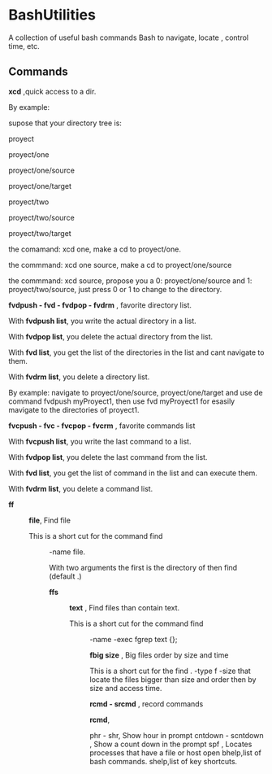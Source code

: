 # BashUtilities
A collection of useful bash commands Bash  to navigate, locate , control time, etc.

## Commands
**xcd** ,quick access to a dir.

  By example:
  
  supose that your directory tree is:
  
  proyect
  
  proyect/one
  
  proyect/one/source
  
  proyect/one/target
  
  proyect/two
  
  proyect/two/source
  
  proyect/two/target
  

  the comamand: xcd one, make a cd to proyect/one.
  
  the commmand: xcd one source, make a cd to proyect/one/source
  
  the commmand: xcd source, propose you a 0: proyect/one/source and 1: proyect/two/source, just press 0 or 1 to change to the directory.

**fvdpush - fvd - fvdpop - fvdrm** , favorite directory list.

  With **fvdpush list**, you write the actual directory in a list.
  
  With **fvdpop list**, you delete the actual directory from the list.
  
  With **fvd list**, you get the list of the directories in the list and cant navigate to them.
  
  With **fvdrm list**, you delete a directory list.

  By example: navigate to proyect/one/source, proyect/one/target and use de command fvdpush myProyect1, then use fvd myProyect1 for esasily mavigate to the directories of proyect1.
  
**fvcpush - fvc - fvcpop - fvcrm** , favorite commands list

  With **fvcpush list**, you write the last command to a list.

  With **fvdpop list**, you delete the last command from  the list.

  With **fvd list**, you get the list of command in the list and can execute them.

  With **fvdrm list**, you delete a command list.

**ff <dir> file**, Find file

  This is a short cut for the command find <dir> -name file. 

  With two arguments the first is the directory of then find (default .)

**ffs <dir> <file> text** , Find files than contain text.

   This is a short cut for the command find <dir> -name <file> -exec fgrep text {}\;
  
**fbig size** , Big files order by size and time

  This is a short cut for the find . -type f -size  that locate the files bigger than size and order then by size and access time.
  
**rcmd - srcmd** , record commands

**rcmd**, 

  
phr - shr, Show hour in prompt
cntdown - scntdown , Show a count down in the prompt
spf , Locates processes that have a file or host open
bhelp,list of bash commands.
shelp,list of key shortcuts.

